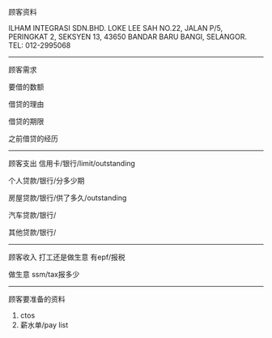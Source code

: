 顾客资料

ILHAM INTEGRASI SDN.BHD. LOKE LEE SAH NO.22, JALAN P/5, PERINGKAT 2, SEKSYEN 13, 43650 BANDAR BARU BANGI, SELANGOR. TEL: 012-2995068

-----------------
顾客需求


要借的数额

借贷的理由

借贷的期限

之前借贷的经历


--------------
顾客支出
信用卡/银行/limit/outstanding


个人贷款/银行/分多少期

房屋贷款/银行/供了多久/outstanding

汽车贷款/银行/


其他贷款/银行/

-----------
顾客收入
打工还是做生意
有epf/报税

做生意 ssm/tax报多少

-------
顾客要准备的资料
1. ctos
2. 薪水单/pay list




